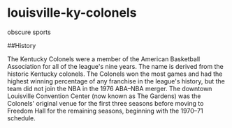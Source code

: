 # louisville-ky-colonels
obscure sports

##History

The Kentucky Colonels were a member of the
American Basketball Association for all of
the league's nine years. The name is
derived from the historic Kentucky
colonels. The Colonels won the most games
and had the highest winning percentage of
any franchise in the league's history, but
the team did not join the NBA in the 1976
ABA–NBA merger. The downtown Louisville
Convention Center (now known as The
Gardens) was the Colonels' original venue
for the first three seasons before moving
to Freedom Hall for the remaining seasons,
beginning with the 1970–71 schedule.
